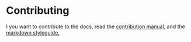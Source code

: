 # Contributing

I you want to contribute to the docs, read the [contribution manual](contribution-manual/README.md), and the [markdown styleguide.](markdown-styleguide/README.md)
